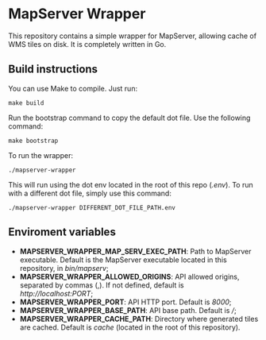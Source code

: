 # MapServer Wrapper

This repository contains a simple wrapper for MapServer, allowing cache of WMS tiles on disk.
It is completely written in Go.

## Build instructions

You can use Make to compile. Just run:

```make build```

Run the bootstrap command to copy the default dot file. Use the following command:

```make bootstrap```

To run the wrapper:

```./mapserver-wrapper```

This will run using the dot env located in the root of this repo (*.env*). To run with
a different dot file, simply use this command:

```./mapserver-wrapper DIFFERENT_DOT_FILE_PATH.env```

## Enviroment variables

* **MAPSERVER_WRAPPER_MAP_SERV_EXEC_PATH**: Path to MapServer executable. Default is the MapServer executable located in this repository, in *bin/mapserv*;
* **MAPSERVER_WRAPPER_ALLOWED_ORIGINS**: API allowed origins, separated by commas (,). If not defined, default is *http://localhost:PORT*;
* **MAPSERVER_WRAPPER_PORT**: API HTTP port. Default is *8000*;
* **MAPSERVER_WRAPPER_BASE_PATH**: API base path. Default is */*;
* **MAPSERVER_WRAPPER_CACHE_PATH**: Directory where generated tiles are cached. Default is *cache* (located in the root of this repository).
